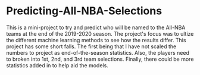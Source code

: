 # Predicting-All-NBA-Selections

This is a mini-project to try and predict who will be named to the All-NBA teams at the end of the 2019-2020 season.
The project's focus was to ultize the different machine learning methods to see how the results differ. 
This project has some short falls. The first being that I have not scaled the numbers to project as end-of-the-season statistics.
Also, the players need to broken into 1st, 2nd, and 3rd team selections. Finally, there could be more statistics added in to help aid the models.
